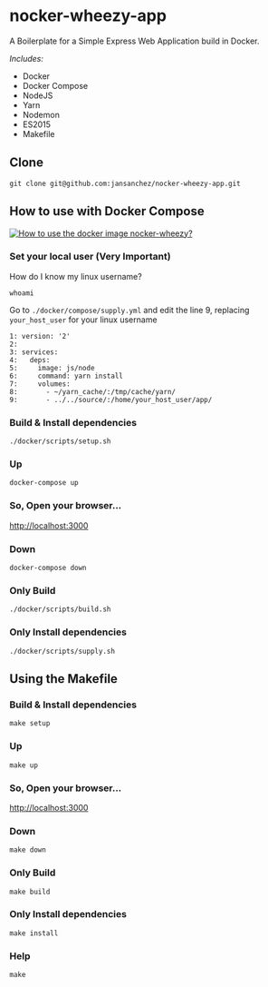 # **nocker-wheezy-app**

A Boilerplate for a Simple Express Web Application build in Docker.

*Includes:*
- Docker
- Docker Compose
- NodeJS
- Yarn
- Nodemon
- ES2015
- Makefile

## Clone
```
git clone git@github.com:jansanchez/nocker-wheezy-app.git
```

## How to use with Docker Compose

[![How to use the docker image nocker-wheezy?](http://img.youtube.com/vi/8KwZsF7bcfo/maxresdefault.jpg)](http://www.youtube.com/watch?v=8KwZsF7bcfo "How to use the docker image nocker-wheezy?")


### Set your local user (Very Important)

How do I know my linux username?
```
whoami
```

Go to `./docker/compose/supply.yml` and edit the line 9, replacing `your_host_user` for your linux username
```
1: version: '2'
2:
3: services:
4:   deps:
5:     image: js/node
6:     command: yarn install
7:     volumes:
8:       - ~/yarn_cache/:/tmp/cache/yarn/
9:       - ../../source/:/home/your_host_user/app/
```


### Build & Install dependencies
```
./docker/scripts/setup.sh
```

### Up
```
docker-compose up
```

### So, Open your browser...
[http://localhost:3000](http://localhost:3000)

### Down
```
docker-compose down
```

### Only Build
```
./docker/scripts/build.sh
```

### Only Install dependencies
```
./docker/scripts/supply.sh
```

## Using the Makefile

### Build & Install dependencies
```
make setup
```

### Up
```
make up
```

### So, Open your browser...
[http://localhost:3000](http://localhost:3000)

### Down
```
make down
```

### Only Build
```
make build
```

### Only Install dependencies
```
make install
```

### Help
```
make
```
